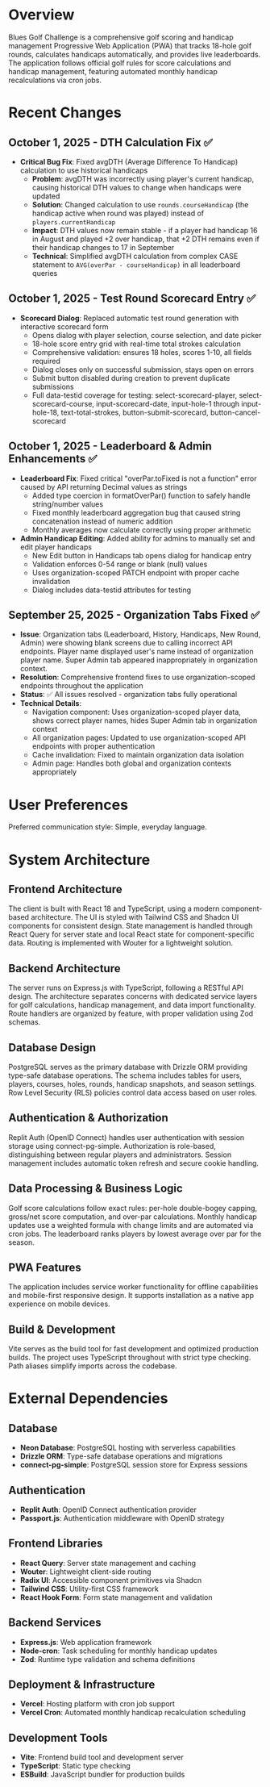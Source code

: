 # Overview

Blues Golf Challenge is a comprehensive golf scoring and handicap management Progressive Web Application (PWA) that tracks 18-hole golf rounds, calculates handicaps automatically, and provides live leaderboards. The application follows official golf rules for score calculations and handicap management, featuring automated monthly handicap recalculations via cron jobs.

# Recent Changes

## October 1, 2025 - DTH Calculation Fix ✅
- **Critical Bug Fix**: Fixed avgDTH (Average Difference To Handicap) calculation to use historical handicaps
  - **Problem**: avgDTH was incorrectly using player's current handicap, causing historical DTH values to change when handicaps were updated
  - **Solution**: Changed calculation to use `rounds.courseHandicap` (the handicap active when round was played) instead of `players.currentHandicap`
  - **Impact**: DTH values now remain stable - if a player had handicap 16 in August and played +2 over handicap, that +2 DTH remains even if their handicap changes to 17 in September
  - **Technical**: Simplified avgDTH calculation from complex CASE statement to `AVG(overPar - courseHandicap)` in all leaderboard queries

## October 1, 2025 - Test Round Scorecard Entry ✅
- **Scorecard Dialog**: Replaced automatic test round generation with interactive scorecard form
  - Opens dialog with player selection, course selection, and date picker
  - 18-hole score entry grid with real-time total strokes calculation
  - Comprehensive validation: ensures 18 holes, scores 1-10, all fields required
  - Dialog closes only on successful submission, stays open on errors
  - Submit button disabled during creation to prevent duplicate submissions
  - Full data-testid coverage for testing: select-scorecard-player, select-scorecard-course, input-scorecard-date, input-hole-1 through input-hole-18, text-total-strokes, button-submit-scorecard, button-cancel-scorecard

## October 1, 2025 - Leaderboard & Admin Enhancements ✅
- **Leaderboard Fix**: Fixed critical "overPar.toFixed is not a function" error caused by API returning Decimal values as strings
  - Added type coercion in formatOverPar() function to safely handle string/number values
  - Fixed monthly leaderboard aggregation bug that caused string concatenation instead of numeric addition
  - Monthly averages now calculate correctly using proper arithmetic
- **Admin Handicap Editing**: Added ability for admins to manually set and edit player handicaps
  - New Edit button in Handicaps tab opens dialog for handicap entry
  - Validation enforces 0-54 range or blank (null) values
  - Uses organization-scoped PATCH endpoint with proper cache invalidation
  - Dialog includes data-testid attributes for testing

## September 25, 2025 - Organization Tabs Fixed ✅
- **Issue**: Organization tabs (Leaderboard, History, Handicaps, New Round, Admin) were showing blank screens due to calling incorrect API endpoints. Player name displayed user's name instead of organization player name. Super Admin tab appeared inappropriately in organization context.
- **Resolution**: Comprehensive frontend fixes to use organization-scoped endpoints throughout the application
- **Status**: ✅ All issues resolved - organization tabs fully operational
- **Technical Details**: 
  - Navigation component: Uses organization-scoped player data, shows correct player names, hides Super Admin tab in organization context
  - All organization pages: Updated to use organization-scoped API endpoints with proper authentication
  - Cache invalidation: Fixed to maintain organization data isolation
  - Admin page: Handles both global and organization contexts appropriately

# User Preferences

Preferred communication style: Simple, everyday language.

# System Architecture

## Frontend Architecture
The client is built with React 18 and TypeScript, using a modern component-based architecture. The UI is styled with Tailwind CSS and Shadcn UI components for consistent design. State management is handled through React Query for server state and local React state for component-specific data. Routing is implemented with Wouter for a lightweight solution.

## Backend Architecture
The server runs on Express.js with TypeScript, following a RESTful API design. The architecture separates concerns with dedicated service layers for golf calculations, handicap management, and data import functionality. Route handlers are organized by feature, with proper validation using Zod schemas.

## Database Design
PostgreSQL serves as the primary database with Drizzle ORM providing type-safe database operations. The schema includes tables for users, players, courses, holes, rounds, handicap snapshots, and season settings. Row Level Security (RLS) policies control data access based on user roles.

## Authentication & Authorization
Replit Auth (OpenID Connect) handles user authentication with session storage using connect-pg-simple. Authorization is role-based, distinguishing between regular players and administrators. Session management includes automatic token refresh and secure cookie handling.

## Data Processing & Business Logic
Golf score calculations follow exact rules: per-hole double-bogey capping, gross/net score computation, and over-par calculations. Monthly handicap updates use a weighted formula with change limits and are automated via cron jobs. The leaderboard ranks players by lowest average over par for the season.

## PWA Features
The application includes service worker functionality for offline capabilities and mobile-first responsive design. It supports installation as a native app experience on mobile devices.

## Build & Development
Vite serves as the build tool for fast development and optimized production builds. The project uses TypeScript throughout with strict type checking. Path aliases simplify imports across the codebase.

# External Dependencies

## Database
- **Neon Database**: PostgreSQL hosting with serverless capabilities
- **Drizzle ORM**: Type-safe database operations and migrations
- **connect-pg-simple**: PostgreSQL session store for Express sessions

## Authentication
- **Replit Auth**: OpenID Connect authentication provider
- **Passport.js**: Authentication middleware with OpenID strategy

## Frontend Libraries
- **React Query**: Server state management and caching
- **Wouter**: Lightweight client-side routing
- **Radix UI**: Accessible component primitives via Shadcn
- **Tailwind CSS**: Utility-first CSS framework
- **React Hook Form**: Form state management and validation

## Backend Services
- **Express.js**: Web application framework
- **Node-cron**: Task scheduling for monthly handicap updates
- **Zod**: Runtime type validation and schema definitions

## Deployment & Infrastructure
- **Vercel**: Hosting platform with cron job support
- **Vercel Cron**: Automated monthly handicap recalculation scheduling

## Development Tools
- **Vite**: Frontend build tool and development server
- **TypeScript**: Static type checking
- **ESBuild**: JavaScript bundler for production builds
